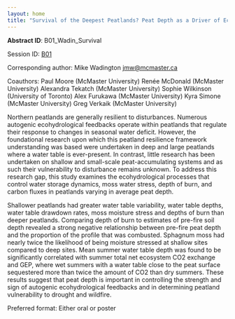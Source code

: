 ```yaml
---
layout: home
title: "Survival of the Deepest Peatlands? Peat Depth as a Driver of Ecohydrological Resilience to Drought and Wildfire"
---
```



**Abstract ID**: B01_Wadin_Survival

Session ID: [B01](.)

Corresponding author: Mike Wadington <a href="mailto:jmw@mcmaster.ca">jmw@mcmaster.ca</a>

Coauthors: Paul Moore (McMaster University)
 Renée McDonald (McMaster University)
 Alexandra Tekatch (McMaster University)
 Sophie Wilkinson (University of Toronto)
 Alex Furukawa (McMaster University)
 Kyra Simone (McMaster University)
 Greg Verkaik (McMaster University) 

Northern peatlands are generally resilient to disturbances. Numerous autogenic ecohydrological feedbacks operate within peatlands that regulate their response to changes in seasonal water deficit. However, the foundational research upon which this peatland resilience framework understanding was based were undertaken in deep and large peatlands where a water table is ever-present. In contrast, little research has been undertaken on shallow and small-scale peat-accumulating systems and as such their vulnerability to disturbance remains unknown. To address this research gap, this study examines the ecohydrological processes that control water storage dynamics, moss water stress, depth of burn, and carbon fluxes in peatlands varying in average peat depth. 
 
 Shallower peatlands had greater water table variability, water table depths, water table drawdown rates, moss moisture stress and depths of burn than deeper peatlands. Comparing depth of burn to estimates of pre-fire soil depth revealed a strong negative relationship between pre-fire peat depth and the proportion of the profile that was combusted. Sphagnum moss had nearly twice the likelihood of being moisture stressed at shallow sites compared to deep sites. Mean summer water table depth was found to be significantly correlated with summer total net ecosystem CO2 exchange and GEP, where wet summers with a water table close to the peat surface sequestered more than twice the amount of CO2 than dry summers. These results suggest that peat depth is important in controlling the strength and sign of autogenic ecohydrological feedbacks and in determining peatland vulnerability to drought and wildfire.

Preferred format: Either oral or poster
